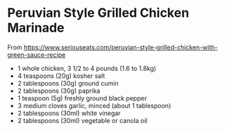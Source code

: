# Peruvian Style Grilled Chicken Marinade
From https://www.seriouseats.com/peruvian-style-grilled-chicken-with-green-sauce-recipe

- 1 whole chicken, 3 1/2 to 4 pounds (1.6 to 1.8kg)
- 4 teaspoons (20g) kosher salt
- 2 tablespoons (30g) ground cumin
- 2 tablespoons (30g) paprika
- 1 teaspoon (5g) freshly ground black pepper
- 3 medium cloves garlic, minced (about 1 tablespoon)
- 2 tablespoons (30ml) white vinegar
- 2 tablespoons (30ml) vegetable or canola oil
